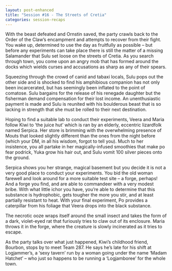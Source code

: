 ```yaml
---
layout: post-enhanced
title: "Session #16 - The Streets of Cretia"
categories: session-recaps
---
```


With the beast defeated and Ornstin saved, the party crawls back to the Order of the Claw’s encampment and attempts to recover from their fight. You wake up, determined to use the day as fruitfully as possible – but before any experiments can take place there is still the matter of a missing Salamander that Sulu set loose on the streets of Cretia. As you search through town, you come upon an angry mob that has formed around the docks which wields curses and accusations as sharp as any of their spears.

Squeezing through the crowd of canid and tabaxi locals, Sulu pops out the other side and is shocked to find his amphibious companion has not only been incarcerated, but has seemingly been inflated to the point of comatose. Sulu bargains for the release of his renegade daughter but the fisherman demand compensation for their lost income. An unenthusiastic payment is made and Sulu is reunited with his boulderous beast that is so lacking in strength that she must be rolled to their next destination.

Hoping to find a suitable lab to conduct their experiments, Veera and Maria follow Kiwi to ‘the juice hut’ which is ran by an elderly, eccentric lizardfolk named Serpica. Her store is brimming with the overwhelming presence of Mouts that looked slightly different than the ones from the night before (which your DM, in all his wisdom, forgot to tell you). Much to her insistence, you all partake in her magically-infused smoothies that make po fear podrick, Yuka grow his hair out, and Sulu vomit 100 silver pieces onto the ground.

Serpica shows you her strange, magical basement but you decide it is not a very good place to conduct your experiments. You bid the old woman farewell and look around for a more suitable test site – a forge, perhaps! And a forge you find, and are able to commandeer with a very modest bribe. With what little ichor you have, you’re able to determine that this substance is hydrophobic, gets tougher the more you stir, and at least partially resistant to heat. With your final experiment, Po provides a caterpillar from his foliage that Veera drops into the black substance.

The necrotic ooze wraps itself around the small insect and takes the form of a dark, violet-eyed rat that furiously tries to claw out of its enclosure. Maria throws it in the forge, where the creature is slowly incinerated as it tries to escape.

As the party talks over what just happened, Kiwi’s childhood friend, Bourbon, stops by to meet Team 287. He says he’s late for his shift at Logjammer’s, a ‘sexy tavern’ run by a woman going under the name ‘Madam Hatchet’ – who just so happens to be running a ‘Logjamboree’ for the whole town.
